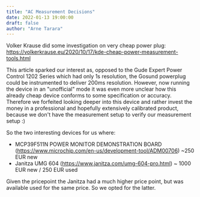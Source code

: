 ```yaml
---
title: "AC Measurement Decisions"
date: 2022-01-13 19:00:00
draft: false
author: "Arne Tarara"
---
```




Volker Krause did some investigation on  very cheap power plug: https://volkerkrause.eu/2020/10/17/kde-cheap-power-measurement-tools.html

This article sparked our interest as, opposed to the Gude Expert Power Control 1202 Series which had
only 1s resolution, the Gosund powerplug could be instrumented to deliver 200ms resolution.
However, now running the device in an "unofficial" mode it was even more unclear how this already cheap
device conforms to some specification or accuracy.
Therefore we forfeited looking deeper into this device and rather invest the money in a 
professional and hopefully extensively calibrated product, because we don't have the measurement
setup to verify our measurement setup :)

So the two interesting devices for us where:
- MCP39F511N POWER MONITOR DEMONSTRATION BOARD (https://www.microchip.com/en-us/development-tool/ADM00706) ~250 EUR new
- Janitza UMG 604 (https://www.janitza.com/umg-604-pro.html) ~ 1000 EUR new / 250 EUR used

Given the pricepoint the Janitza had a much higher price point, but was available used for the same price.
So we opted for the latter.
